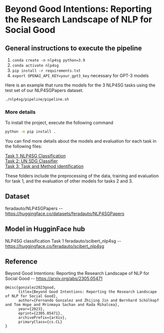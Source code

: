 # Beyond Good Intentions: Reporting the Research Landscape of NLP for Social Good


## General instructions to execute the pipeline

1. `conda create -n nlp4sg python=3.9`
2. `conda activate nlp4sg`
3. `pip install -r requirements.txt`
4. `export OPENAI_API_KEY=your_gpt3_key`  necessary for GPT-3 models


Here is an example that runs the models for the 3 NLP4SG tasks using the test set of our NLP4SGPapers dataset.
```bash
./nlp4sg/pipeline/pipeline.sh
```

### More details

To install the project, execute the following command
```bash
python -m pip install .   
```

You can find more details about the models and evaluation for each task in the following files:

[Task 1: NLP4SG Classification](https://github.com/feradauto/nlp4sg/tree/main/nlp4sg/sg_classifier)  <br/>
[Task 2: UN SDG Classifier](https://github.com/feradauto/nlp4sg/tree/main/nlp4sg/sg_match)  <br/>
[Task 3: Task and Method identification](https://github.com/feradauto/nlp4sg/tree/main/nlp4sg/sg_information_extraction) <br/>

These folders include the preprocessing of the data, training and evaluation for task 1, and the evaluation of other models for tasks 2 and 3.

## Dataset

feradauto/NLP4SGPapers -- https://huggingface.co/datasets/feradauto/NLP4SGPapers

## Model in HugginFace hub

NLP4SG classification Task 1
feradauto/scibert_nlp4sg -- https://huggingface.co/feradauto/scibert_nlp4sg


## Reference
Beyond Good Intentions: Reporting the Research Landscape of NLP for Social Good -- https://arxiv.org/abs/2305.05471

```
@misc{gonzalez2023good,
      title={Beyond Good Intentions: Reporting the Research Landscape of NLP for Social Good}, 
      author={Fernando Gonzalez and Zhijing Jin and Bernhard Schölkopf and Tom Hope and Mrinmaya Sachan and Rada Mihalcea},
      year={2023},
      eprint={2305.05471},
      archivePrefix={arXiv},
      primaryClass={cs.CL}
}
```